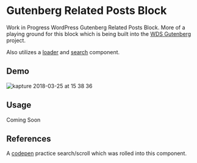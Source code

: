 # Gutenberg Related Posts Block
Work in Progress WordPress Gutenberg Related Posts Block.  More of a playing ground for this block which is being built into the [WDS Gutenberg](https://github.com/WebDevStudios/wds-gutenberg) project.

Also utilizes a [loader](https://github.com/jomurgel/react-loader-component) and [search](https://github.com/jomurgel/react-search-component) component.

## Demo
![kapture 2018-03-25 at 15 38 36](https://user-images.githubusercontent.com/5230729/37880275-dbd3662e-3042-11e8-98b1-f6f3b1d21a6d.gif)

## Usage
Coming Soon

## References
A [codepen](https://codepen.io/jomurgel/pen/MVjdgW?editors=0010) practice search/scroll which was rolled into this component.